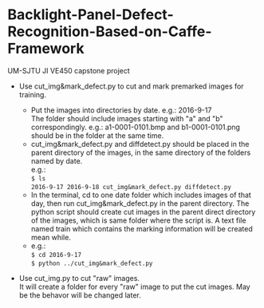 # Backlight-Panel-Defect-Recognition-Based-on-Caffe-Framework
UM-SJTU JI VE450 capstone project

* Use cut_img&mark_defect.py to cut and mark premarked images for training.  
  * Put the images into directories by date. e.g.: 2016-9-17  
The folder should include images starting with "a" and "b" correspondingly. e.g.: a1-0001-0101.bmp and b1-0001-0101.png should be in the folder at the same time.  
  * cut_img&mark_defect.py and diffdetect.py should be placed in the parent directory of the images, in the same directory of the folders named by date.  
  e.g.:  
  `$ ls`  
  `2016-9-17 2016-9-18 cut_img&mark_defect.py diffdetect.py`  
  * In the terminal, cd to one date folder which includes images of that day, then run cut_img&mark_defect.py in the parent directory. The python script should create cut images in the parent direct directory of the images, which is same folder where the script is. A text file named train which contains the marking information will be created mean while.  
  * e.g.:  
  `$ cd 2016-9-17`  
  `$ python ../cut_img&mark_defect.py`  
   
   
* Use cut_img.py to cut "raw" images.  
It will create a folder for every "raw" image to put the cut images. May be the behavor will be changed later.  
